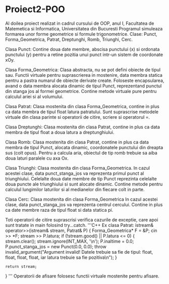 # Proiect2-POO
Al doilea proiect realizat in cadrul cursului de OOP, anul I, Facultatea de Matemetica si Informatica, Universitatea din Bucuresti
Programul simuleaza formarea unor forme geometrice si formule trigonometrice.
Clase: Punct, Forma_Geometrica, Patrat, Dreptunghi, Romb, Triunghi, Cerc.

Clasa Punct:
Contine doua date membre, abscisa punctului (x) si ordonata punctului (y) pentru a retine pozitia unui punct intr-un sistem de coordonate xOy.

Clasa Forma_Geometrica:
Clasa abstracta, nu se pot defini obiecte de tipul sau. Functii virtuale pentru suprascrierea in mostenire, data membra statica pentru a pastra numarul de obiecte derivate create. Foloseste encapsularea, avand o data membra alocata dinamic de tipul Punct, reprezentand punctul din stanga jos al formei geometrice. Contine metode virtuale pure pentru calculul ariei si al volumului.

Clasa Patrat:
Clasa mostenita din clasa Forma_Geometrica, contine in plus ca data membra de tipul float latura patratului. Sunt suprascrise metodele virtuale din clasa parinte si operatorii de citire, scriere si operatorul =.


Clasa Dreptunghi:
Clasa mostenita din clasa Patrat, contine in plus ca data membra de tipul float a doua latura a dreptunghiului. 

Clasa Romb:
Clasa mostenita din clasa Patrat, contine in plus ca data membra de tipul Punct, alocata dinamic, coordonatele punctului din dreapta sus (colt opus).
Pentru a calcula aria, obiectul de tip romb trebuie sa aiba doua laturi paralele cu axa Ox.

Clasa Triunghi:
Clasa mostenita din clasa Forma_Geometrica.
In cazul acestei clase, data punct_stanga_jos va reprezenta primul punct al triunghiului. Celelalte doua date membre de tip Punct reprezinta celelalte doua puncte ale triunghiului si sunt alocate dinamic. Contine metode pentru calculul lungimilor laturilor si al medianelor din fiecare colt in parte.

Clasa Cerc:
Clasa mostenita din clasa Forma_Geometrica
In cazul acestei clase, data punct_stanga_jos va reprezenta centrul cercului. Contine in plus ca date membre raza de tipul float si data statica pi.

Toti operatorii de citire suprascrisi verifica cazurile de exceptie, care apoi sunt tratate in main folosind try...catch.
'''C++
Ex clasa Patrat:
istream& operator>>(istream& stream, Patrat& P)
{
	Forma_Geometrica* F = &P;
	cin >> *F;
	stream >> P.latura;
	if (!stream.good() || P.latura <= 0)
	{
		stream.clear();
		stream.ignore(INT_MAX, '\n');
		P.inaltime = 0.0;
		P.punct_stanga_jos = new Punct(0.0, 0.0);
		throw invalid_argument("Argument invalid! Datele trebuie sa fie de tipul: float, float, float, float, iar latura trebuie sa fie pozitiva\n");
	}

	return stream;
}
'''
Operatorii de afisare folosesc functii virtuale mostenite pentru afisare.
